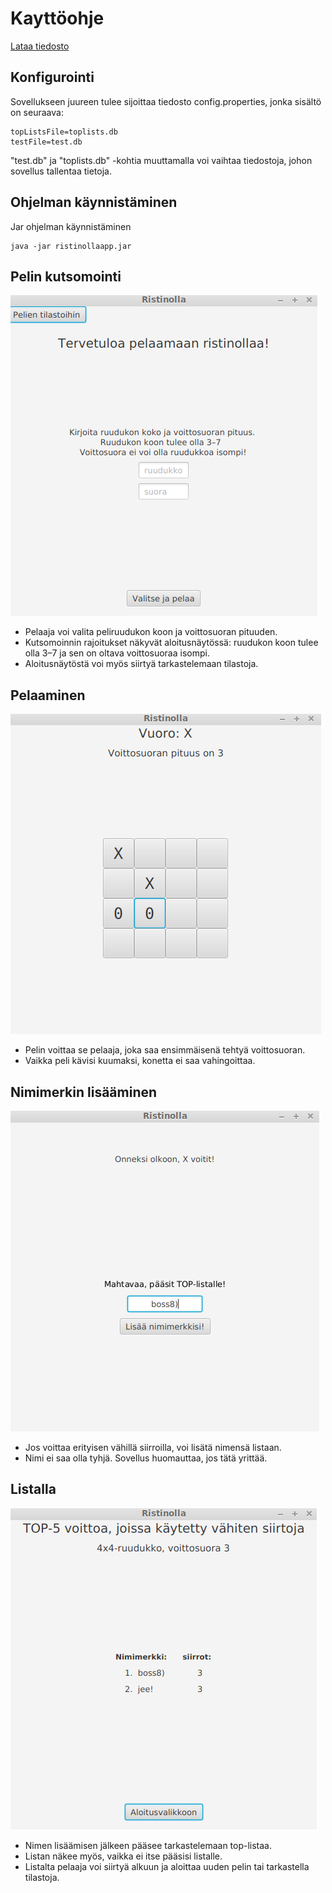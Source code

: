 # Kayttöohje

[Lataa tiedosto](https://github.com/elmanevala/ot-harjoitustyo/releases/tag/viikko6)

## Konfigurointi

Sovellukseen juureen tulee sijoittaa tiedosto config.properties, jonka sisältö on seuraava:

```
topListsFile=toplists.db
testFile=test.db
```

"test.db" ja "toplists.db" -kohtia muuttamalla voi vaihtaa tiedostoja, johon sovellus tallentaa tietoja.


## Ohjelman käynnistäminen

 Jar ohjelman käynnistäminen
 ```
 java -jar ristinollaapp.jar
 ```

## Pelin kutsomointi

![alt-text](https://raw.githubusercontent.com/elmanevala/ot-harjoitustyo/master/dokumentaatio/aloitusnaytto.png)

* Pelaaja voi valita peliruudukon koon ja voittosuoran pituuden.
* Kutsomoinnin rajoitukset näkyvät aloitusnäytössä: ruudukon koon tulee olla  3–7 ja sen on oltava voittosuoraa isompi.
* Aloitusnäytöstä voi myös siirtyä tarkastelemaan tilastoja.

## Pelaaminen

![alt-text](https://raw.githubusercontent.com/elmanevala/ot-harjoitustyo/master/dokumentaatio/pelinaytto.png)

* Pelin voittaa se pelaaja, joka saa ensimmäisenä tehtyä voittosuoran.
* Vaikka peli kävisi kuumaksi, konetta ei saa vahingoittaa.

## Nimimerkin lisääminen

![alt-text](https://raw.githubusercontent.com/elmanevala/ot-harjoitustyo/master/dokumentaatio/nimiListalle.png)

* Jos voittaa erityisen vähillä siirroilla, voi lisätä nimensä listaan.
* Nimi ei saa olla tyhjä. Sovellus huomauttaa, jos tätä yrittää.

## Listalla

![alt-text](https://raw.githubusercontent.com/elmanevala/ot-harjoitustyo/master/dokumentaatio/listaNaytto.png)

* Nimen lisäämisen jälkeen pääsee tarkastelemaan top-listaa.
* Listan näkee myös, vaikka ei itse pääsisi listalle.
* Listalta pelaaja voi siirtyä alkuun ja aloittaa uuden pelin tai tarkastella tilastoja.

